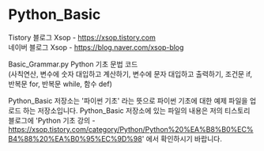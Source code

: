 # Python_Basic
Tistory 블로그 Xsop - https://xsop.tistory.com  
네이버 블로그 Xsop - https://blog.naver.com/xsop-blog

Basic_Grammar.py Python 기초 문법 코드  
(사칙연산, 변수에 숫자 대입하고 계산하기, 변수에 문자 대입하고 출력하기, 조건문 if, 반복문 for, 반복문 while, 함수 def)

Python_Basic 저장소는 '파이썬 기초' 라는 뜻으로 파이썬 기초에 대한 예제 파일을 업로드 하는 저장소입니다.
Python_Basic 저장소에 있는 파일의 내용은 저의 티스토리 블로그에
'Python 기초 강의 - https://xsop.tistory.com/category/Python/Python%20%EA%B8%B0%EC%B4%88%20%EA%B0%95%EC%9D%98' 에서 확인하시기 바랍니다.
